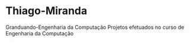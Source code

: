 # Thiago-Miranda
Granduando-Engenharia da Computação
Projetos efetuados no curso de Engenharia da Computação
